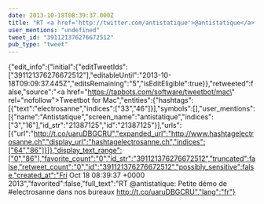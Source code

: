 ```yaml
---
date: 2013-10-18T08:39:37.000Z
title: "RT <a href='http://twitter.com/antistatique'>@antistatique</a>: Petite démo de #electrosanne dans nos bureaux http://t.co/uaruDBGCRU″"
user_mentions: "undefined"
tweet_id: "391121376276672512"
pub_type: "tweet"
---
```

{"edit_info":{"initial":{"editTweetIds":["391121376276672512"],"editableUntil":"2013-10-18T09:09:37.445Z","editsRemaining":"5","isEditEligible":true}},"retweeted":false,"source":"<a href=\"https://tapbots.com/software/tweetbot/mac\" rel=\"nofollow\">Tweetbot for Mac</a>","entities":{"hashtags":[{"text":"electrosanne","indices":["33","46"]}],"symbols":[],"user_mentions":[{"name":"Antistatique","screen_name":"antistatique","indices":["3","16"],"id_str":"21387125","id":"21387125"}],"urls":[{"url":"http://t.co/uaruDBGCRU","expanded_url":"http://www.hashtagelectrosanne.ch","display_url":"hashtagelectrosanne.ch","indices":["64","86"]}]},"display_text_range":["0","86"],"favorite_count":"0","id_str":"391121376276672512","truncated":false,"retweet_count":"0","id":"391121376276672512","possibly_sensitive":false,"created_at":"Fri Oct 18 08:39:37 +0000 2013","favorited":false,"full_text":"RT @antistatique: Petite démo de #electrosanne dans nos bureaux http://t.co/uaruDBGCRU","lang":"fr"}
